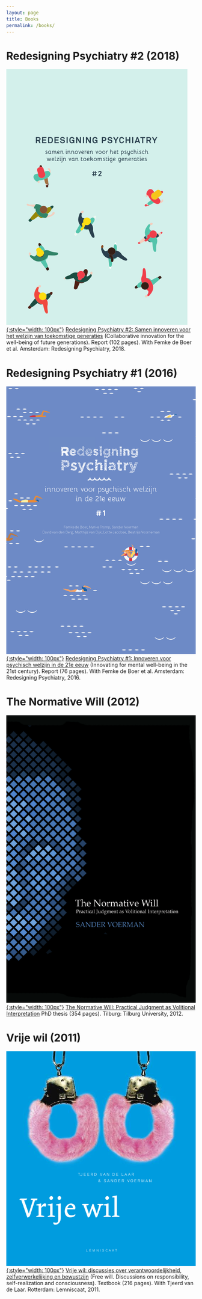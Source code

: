 ```yaml
---
layout: page
title: Books
permalink: /books/
---
```



Redesigning Psychiatry #2 (2018)
================================
[![Redesigning Psychiatry #2](assets/img/rpcover02.png){:style="width: 100px"}][rp2]
[Redesigning Psychiatry #2: Samen innoveren voor het welzijn van toekomstige generaties][rp2]
(Collaborative innovation for the well-being of future generations).
Report (102 pages). With Femke de Boer et al. Amsterdam: Redesigning Psychiatry, 2018.

Redesigning Psychiatry #1 (2016)
================================
[![Redesigning Psychiatry #1](assets/img/rpcover01.png){:style="width: 100px"}][rp1]
[Redesigning Psychiatry #1: Innoveren voor psychisch welzijn in de 21e eeuw][rp1]
(Innovating for mental well-being in the 21st century).
Report (76 pages). With Femke de Boer et al. Amsterdam: Redesigning Psychiatry, 2016.

The Normative Will (2012)
=========================
[![The Normative Will](assets/img/nwcover.png){:style="width: 100px"}][nw]
[The Normative Will: Practical Judgment as Volitional Interpretation][nw]
PhD thesis (354 pages). Tilburg: Tilburg University, 2012.

Vrije wil (2011)
================
[![Vrije wil](assets/img/vwcover.png){:style="width: 100px"}][vw]
[Vrije wil: discussies over verantwoordelijkheid, zelfverwerkelijking en bewustzijn][vw]
(Free will. Discussions on responsibility, self-realization and consciousness).
Textbook (216 pages). With Tjeerd van de Laar. Rotterdam: Lemniscaat, 2011.

[rp2]: assets/pdf/rp2.pdf
[rp1]: assets/pdf/rp1.pdf
[nw]: assets/pdf/tnw.pdf
[vw]: https://www.lemniscaat.nl/boeken/vrije-wil-discussies-over-verantwoordelijkheid-zelfverwerkelijking-en-bewustzijn/
